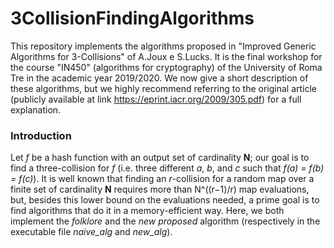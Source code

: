 # 3CollisionFindingAlgorithms
This repository implements the algorithms proposed in "Improved Generic Algorithms for 3-Collisions" of A.Joux e S.Lucks.
It is the final workshop for the course "IN450" (algorithms for cryptography) of the University of Roma Tre in the academic year 2019/2020.
We now give a short description of these algorithms, but we highly recommend referring to the original article (publicly available at link https://eprint.iacr.org/2009/305.pdf)
for a full explanation.

### Introduction
Let *f* be a hash function with an output set of cardinality **N**; our goal is to find a three-collision for *f* (i.e. three different *a*, *b*, and *c* such that *f(a) = f(b) = f(c)*).
It is well known that finding an *r*-collision for a random map over a finite set of cardinality **N** requires more than N^((r−1)/r) map evaluations, but, besides this lower bound on the evaluations needed, a prime goal is to find algorithms that do it in a memory-efficient way.
Here, we both implement the *folklore* and the *new proposed* algorithm (respectively in the executable file *naive_alg* and *new_alg*).
